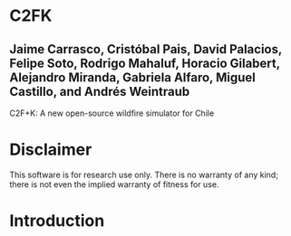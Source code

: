 # C2FK
## Jaime Carrasco, Cristóbal Pais, David Palacios, Felipe Soto, Rodrigo Mahaluf, Horacio Gilabert, Alejandro Miranda, Gabriela Alfaro, Miguel Castillo, and Andrés Weintraub
C2F+K: A new open-source wildfire simulator for Chile
# Disclaimer
This software is for research use only. There is no warranty of any kind; there is not even the implied warranty of fitness for use.

# Introduction
